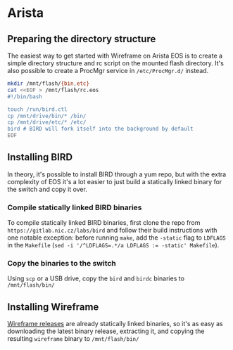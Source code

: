 # Arista

## Preparing the directory structure

The easiest way to get started with Wireframe on Arista EOS is to create a simple directory structure and rc script on the mounted flash directory. It's also possible to create a ProcMgr service in `/etc/ProcMgr.d/` instead.  

```bash
mkdir /mnt/flash/{bin,etc}
cat <<EOF > /mnt/flash/rc.eos
#!/bin/bash

touch /run/bird.ctl
cp /mnt/drive/bin/* /bin/
cp /mnt/drive/etc/* /etc/
bird # BIRD will fork itself into the background by default
EOF
```

## Installing BIRD

In theory, it's possible to install BIRD through a yum repo, but with the extra complexity of EOS it's a lot easier to just build a statically linked binary for the switch and copy it over.

### Compile statically linked BIRD binaries

To compile statically linked BIRD binaries, first clone the repo from `https://gitlab.nic.cz/labs/bird` and follow their build instructions with one notable exception: before running `make`, add the `-static` flag to `LDFLAGS` in the `Makefile` (`sed -i '/^LDFLAGS=.*/a LDFLAGS := -static' Makefile`).

### Copy the binaries to the switch

Using `scp` or a USB drive, copy the `bird` and `birdc` binaries to `/mnt/flash/bin/`

## Installing Wireframe

[Wireframe releases](https://github.com/natesales/wireframe/releases/) are already statically linked binaries, so it's as easy as downloading the latest binary release, extracting it, and copying the resulting `wireframe` binary to `/mnt/flash/bin/`
